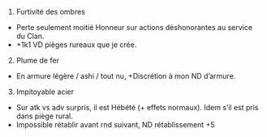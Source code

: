 1. Furtivité des ombres
  * Perte seulement moitié Honneur sur actions déshonorantes au service du Clan.
  * +1k1 VD pièges rureaux que je crée.
2. Plume de fer
  * En armure légère / ashi / tout nu, +Discrétion à mon ND d’armure.
3. Impitoyable acier
  * Sur atk vs adv surpris, il est Hébété (+ effets normaux). Idem s’il est pris
    dans piège rural.
  * Impossible rétablir avant rnd suivant, ND rétablissement +5
